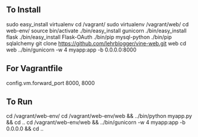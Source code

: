To Install
----------
sudo easy_install virtualenv
cd /vagrant/
sudo virtualenv /vagrant/web/
cd web-env/
source bin/activate
./bin/easy_install gunicorn
./bin/easy_install flask
./bin/easy_install Flask-OAuth
./bin/pip mysql-python
./bin/pip sqlalchemy
git clone https://github.com/lehrblogger/vine-web.git web
cd web
../bin/gunicorn -w 4 myapp:app -b 0.0.0.0:8000

For Vagrantfile
---------------
  config.vm.forward_port 8000, 8000

To Run
------
cd /vagrant/web-env/
cd /vagrant/web-env/web && ../bin/python myapp.py && cd ..
cd /vagrant/web-env/web && ../bin/gunicorn -w 4 myapp:app -b 0.0.0.0 && cd ..